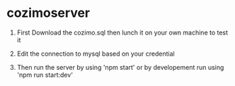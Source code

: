 # cozimoserver

1. First Download the cozimo.sql then lunch it on your own machine to test it 

2. Edit the connection to mysql based on your credential

3. Then run the server by using 'npm start' or by developement run using 'npm run start:dev'
